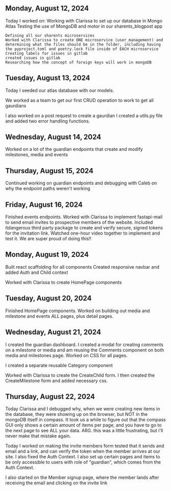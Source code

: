 ## Monday, August 12, 2024

Today I worked on:
Working with Clarissa to set up our database in Mongo Atlas
Testing the use of MongoDB and motor in our sharents_blogpost app

    Defining all our sharents microservices
    Worked with Clarissa to create ONE microservice (user_management) and determining what the files should be in the folder, including having the pyproject.toml and poetry.lock file inside of EACH microservice
    Creating labels for issues in gitlab
    created issues in gitlab
    Researching how the concept of foreign keys will work in mongoDB

## Tuesday, August 13, 2024

Today I seeded our atlas database with our models.

We worked as a team to get our first CRUD operation to work to get all gaurdians

I also worked on a post request to create a gaurdian
I created a utils.py file and added two error handling functions.

## Wednesday, August 14, 2024

Worked on a lot of the guardian endpoints that create and modify milestones, media and events

## Thursday, August 15, 2024

Continued working on guardian endpoints and debugging with Caleb on why the endpoint paths weren't working

## Friday, August 16, 2024

Finished events endpoints.
Worked with Clarissa to implement fastapi-mail to send email invites to prospective members of the website. Included itdangerous third party package to create and verify secure, signed tokens for the invitation link. Watched one-hour video together to implement and test it. We are super proud of doing this!!

## Monday, August 19, 2024

Built react scaffolding for all components
Created responsive navbar and added Auth and Child context

Worked with Clarissa to create HomePage components

## Tuesday, August 20, 2024

Finished HomePage components.
Worked on building out media and milestone and events ALL pages, plus detail pages.

## Wednesday, August 21, 2024

I created the guardian dashboard. I created a modal for creating comments on a milestone or media and am reusing the Comments component on both media and milestones page. Worked on CSS for all pages.

I created a separate reusable Category component

Worked with Clarissa to create the CreateChild form. I then created the CreateMilestone form and added necessary css.

## Thursday, August 22, 2024

Today Clarissa and I debugged why, when we were creating new items in the database, they were showing up on the browser, but NOT in the mongoDB itself in compass. It took us a while to figure out that the compass GUI only shows a certain amount of items per page, and you have to go to the next page to see ALL your data. ARG. this was a little frustrating, but i'll never make that mistake again.

Today I worked on making the invite members form tested that it sends and email and a link, and can verify the token when the member arrives at our site. I also fixed the Auth Context. I also set up certain pages and items to be only accessible to users with role of "guardian", which comes from the Auth Context.

I also started on the Member signup page, where the member lands after receiving the email and clicking on the invite link
